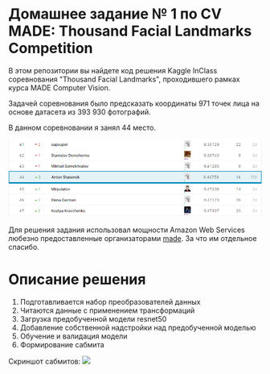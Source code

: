 # Домашнее задание № 1 по CV MADE: Thousand Facial Landmarks Competition

В этом репозитории вы найдете код решения Kaggle InClass соревнования "Thousand Facial Landmarks", проходившего рамках курса MADE Computer Vision.

Задачей соревнования было предсказать координаты 971 точек лица на основе датасета из 393 930 фотографий.

В данном соревновании я занял 44 место.

![Скриншот с LB](images/lb.PNG)

Для решения задания использовал мощности Amazon Web Services любезно предоставленные организаторами [made](https://data.mail.ru/). За что им отдельное спасибо. 

# Описание решения

1. Подготавливается набор преобразователей данных
2. Читаются данные с применением трансформаций
3. Загрузка предобученной модели resnet50
4. Добавление собственной надстройки над предобученной моделью
5. Обучение и валидация модели
6. Формирование сабмита


Скриншот сабмитов:
![](images/best_sub.pnb)